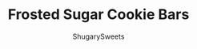 ---
layout: ../../layouts/MarkdownPostLayout.astro
title: Frosted Sugar Cookie Bars
author: ShugarySweets
pubDate: 2019-03-27
description: "A classic sugar cookie made easy by making them into bars. Frost with a generous layer of buttercream, tinted in your favorite color! Frosted Sugar Cookie Bars are a family favorite!"
image_url: https://www.shugarysweets.com/wp-content/uploads/2019/01/frosted-sugar-cookie-bar-facebook.jpg
tags: ["Cookies","American"]
calories: 299
protein: 2
carbohydrates: 38
fats: 16
fiber: 0
ingredients: ["FOR THE COOKIES:","1 cup unsalted butter, softened","1 1/2 cup granulated sugar","1 teaspoon vanilla extract","2 large eggs","2 3/4 cups all-purpose flour","1 teaspoon baking powder","1/2 teaspoon kosher salt","FOR THE FROSTING:","1 cup unsalted butter, softened","1 teaspoon vanilla extract","pinch of kosher salt","3 cups powdered sugar","3 Tablespoons milk","1 drop blue food coloring (I use gel), optional","sprinkles, optional"]
serves: 24
time: "30 minutes"
prepTime: "15 minutes"
instructions: ["For the cookies, beat butter and sugar for 2 minutes on medium high with an electric mixer, scraping sides down occasionally. Add vanilla and eggs and beat until combined. Add flour, baking powder and salt, mixing until fully blended.","Line a 15x10x1 baking sheet with parchment paper. Using floured hands, drop dough onto baking sheet and press until evenly distributed. This takes a minute or two, but it can be done!","Bake in a 350 degree oven for 15-18 minutes, until the edges begin to brown. Remove from oven and cool completely.","For the frosting, beat butter and vanilla on high for two minutes until fluffy. Add salt, powdered sugar ad milk and beat for 3-5 minutes until fluffy and fully blended. Beat in food coloring until combined. Spread on cooled cookie bars and add sprinkles. Cut into squares and enjoy!!"]
nutrition: ["299 calories","38 grams carbohydrates","56 milligrams cholesterol","16 grams fat","0 grams fiber","2 grams protein","10 grams saturated fat","59 milligrams sodium","26 grams sugar","0 grams trans fat","5 grams unsaturated fat"]
---